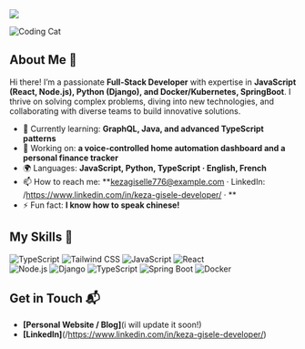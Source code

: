 
<img src="https://capsule-render.vercel.app/api?type=waving&color=0:06B6D4,100:3178C6&height=200&section=header&text=Hi%20there!%20I'm%20Keza%20Gisele%20👋&fontSize=40&fontColor=fff&animation=fadeIn" />


![Coding Cat](https://media3.giphy.com/media/v1.Y2lkPTc5MGI3NjExeGFpOW1uN3h6cXB0YW5zd3lhNDRtM3ViY3ViYWVvOGNmYTQ3MXFsayZlcD12MV9pbnRlcm5hbF9naWZfYnlfaWQmY3Q9Zw/L1R1tvI9svkIWwpVYr/giphy.gif)



## About Me 🚀

Hi there! I’m a passionate **Full-Stack Developer** with expertise in **JavaScript (React, Node.js), Python (Django), and Docker/Kubernetes, SpringBoot**. I thrive on solving complex problems, diving into new technologies, and collaborating with diverse teams to build innovative solutions.

-  🌱 Currently learning: **GraphQL, Java, and advanced TypeScript patterns**
-  🔭 Working on: **a voice-controlled home automation dashboard and a personal finance tracker**
-  🌍 Languages: **JavaScript, Python, TypeScript · English, French**
-  📫 How to reach me: **kezagiselle776@example.com · LinkedIn: /https://www.linkedin.com/in/keza-gisele-developer/ · **
-  ⚡ Fun fact: **I know how to speak chinese!**


## My Skills 🧠

![TypeScript](https://img.shields.io/badge/-TypeScript-3178C6?style=flat-square&logo=typescript&logoColor=white)
![Tailwind CSS](https://img.shields.io/badge/-Tailwind_CSS-06B6D4?style=flat-square&logo=tailwind-css&logoColor=white)
![JavaScript](https://img.shields.io/badge/-JavaScript-F7DF1E?style=flat-square&logo=javascript&logoColor=black)
![React](https://img.shields.io/badge/-React-61DAFB?style=flat-square&logo=react&logoColor=black)  
![Node.js](https://img.shields.io/badge/-Node.js-339933?style=flat-square&logo=node.js&logoColor=white) 
![Django](https://img.shields.io/badge/-Django-092E20?style=flat-square&logo=django&logoColor=white)
![TypeScript](https://img.shields.io/badge/-TypeScript-3178C6?style=flat-square&logo=typescript&logoColor=white)
![Spring Boot](https://img.shields.io/badge/-Spring_Boot-6DB33F?style=flat-square&logo=spring&logoColor=white)
![Docker](https://img.shields.io/badge/-Docker-2496ED?style=flat-square&logo=docker&logoColor=white)



## Get in Touch 📬

- **[Personal Website / Blog]**(i will update it soon!)
- **[LinkedIn]**(/https://www.linkedin.com/in/keza-gisele-developer/)



